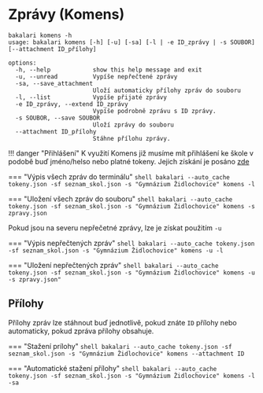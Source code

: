 # Zprávy (Komens)

```shell
bakalari komens -h
usage: bakalari komens [-h] [-u] [-sa] [-l | -e ID_zprávy | -s SOUBOR] [--attachment ID_přílohy]

options:
  -h, --help            show this help message and exit
  -u, --unread          Vypíše nepřečtené zprávy
  -sa, --save_attachment
                        Uloží automaticky přílohy zpráv do souboru
  -l, --list            Vypíše přijaté zprávy
  -e ID_zprávy, --extend ID_zprávy
                        Vypíše podrobně zprávu s ID zprávy.
  -s SOUBOR, --save SOUBOR
                        Uloží zprávy do souboru
  --attachment ID_přílohy
                        Stáhne přílohu zprávy.
```

!!! danger "Přihlášení"
    K využití Komens již musíme mít přihlášení ke škole v podobě buď jméno/helso nebo platné tokeny. Jejich získání je posáno [zde](tokeny.md)

=== "Výpis všech zpráv do terminálu"
    ```shell
    bakalari --auto_cache tokeny.json -sf seznam_skol.json -s "Gymnázium Židlochovice" komens -l
    ```

=== "Uložení všech zpráv do souboru"
    ```shell
    bakalari --auto_cache tokeny.json -sf seznam_skol.json -s "Gymnázium Židlochovice" komens -s zpravy.json
    ```

Pokud jsou na severu nepřečetné zprávy, lze je získat použitím `-u`

=== "Výpis nepřečtených zpráv"
    ```shell
    bakalari --auto_cache tokeny.json -sf seznam_skol.json -s "Gymnázium Židlochovice" komens -u -l
    ```

=== "Uložení nepřečtených zpráv"
    ```shell
        bakalari --auto_cache tokeny.json -sf seznam_skol.json -s "Gymnázium Židlochovice" komens -u -s zpravy.json"
    ```

## Přílohy

Přílohy zpráv lze stáhnout buď jednotlivě, pokud znáte `ID` přílohy nebo automaticky, pokud zpráva přílohy obsahuje.

=== "Stažení prílohy"
    ```shell
    bakalari --auto_cache tokeny.json -sf seznam_skol.json -s "Gymnázium Židlochovice" komens --attachment ID
    ```

=== "Automatické stažení přílohy"
    ```shell
    bakalari --auto_cache tokeny.json -sf seznam_skol.json -s "Gymnázium Židlochovice" komens -l -sa
    ```